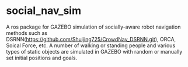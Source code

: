 # social_nav_sim
A ros package for GAZEBO simulation of socially-aware robot navigation methods such as DSRNN(https://github.com/Shuijing725/CrowdNav_DSRNN.git), ORCA, Soical Force, etc.
A number of walking or standing people and various types of static objects are simulated in GAZEBO with random or manually set initial positions and goals.
